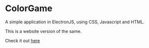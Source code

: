 # ColorGame
A simple application in ElectronJS, using CSS, Javascript and HTML.

This is a website version of the same.

Check it out [here](https://th3c0d3br34ker.github.io/ColorGame/)